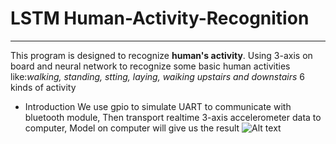 # LSTM Human-Activity-Recognition

------------------------------------------
This program is designed to recognize **human's activity**. Using 3-axis on board and neural network to recognize some basic human activities 
like:*walking, standing, stting, laying, waiking upstairs and downstairs* 6 kinds of activity


* Introduction
We use gpio to simulate UART to communicate with bluetooth module, Then transport realtime 3-axis accelerometer data to computer, Model on computer will give us 
the result
![Alt text](C:\Users\steve\Desktop\PC2.png)


